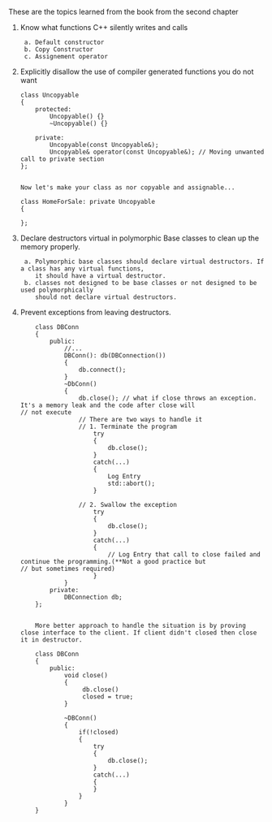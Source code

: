 These are the topics learned from the book from the second chapter
1. Know what functions C++ silently writes and calls
   
        a. Default constructor
        b. Copy Constructor
        c. Assignement operator

3. Explicitly disallow the use of compiler generated functions you do not want

       class Uncopyable
       {
           protected:
               Uncopyable() {}
               ~Uncopyable() {}
       
           private:
               Uncopyable(const Uncopyable&);
               Uncopyable& operator(const Uncopyable&); // Moving unwanted call to private section
       };


       Now let's make your class as nor copyable and assignable...

       class HomeForSale: private Uncopyable
       {
           
       };

4. Declare destructors virtual in polymorphic Base classes to clean up the memory properly.
   
        a. Polymorphic base classes should declare virtual destructors. If a class has any virtual functions,
           it should have a virtual destructor.
        b. classes not designed to be base classes or not designed to be used polymorphically
           should not declare virtual destructors.
   
6. Prevent exceptions from leaving destructors.
   
           class DBConn
           {
               public:
                   //...
                   DBConn(): db(DBConnection())
                   {
                       db.connect();
                   }
                   ~DbConn()
                   {
                       db.close(); // what if close throws an exception. It's a memory leak and the code after close will                                       // not execute
                       // There are two ways to handle it
                       // 1. Terminate the program
                           try
                           {
                               db.close();
                           }
                           catch(...)
                           {
                               Log Entry
                               std::abort();
                           }
   
                       // 2. Swallow the exception
                           try
                           {
                               db.close();
                           }
                           catch(...)
                           {
                               // Log Entry that call to close failed and continue the programming.(**Not a good practice but                            // but sometimes required)
                           }
                   }
               private:
                   DBConnection db;
           };


           More better approach to handle the situation is by proving close interface to the client. If client didn't closed then close it in destructor.

           class DBConn
           {
               public:
                   void close()
                   {
                        db.close()
                        closed = true;
                   }

                   ~DBConn()
                   {
                       if(!closed)
                       {
                           try
                           {
                               db.close();
                           }
                           catch(...)
                           {
                           }
                       }
                   }
           }
